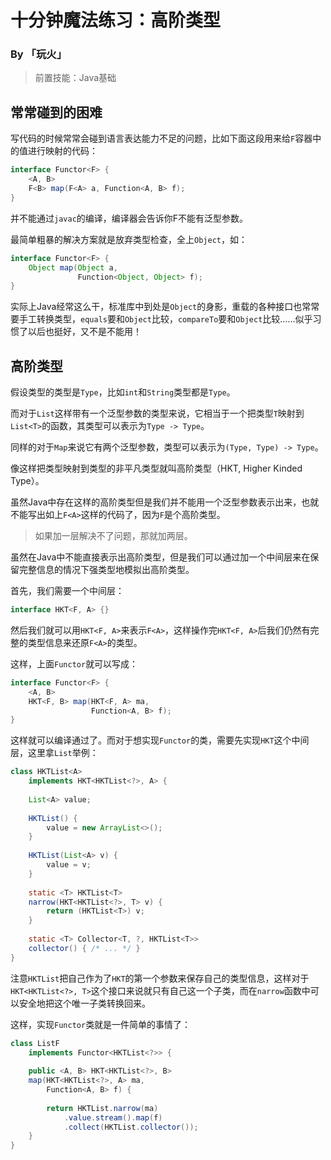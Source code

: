# 十分钟魔法练习：高阶类型

### By 「玩火」

> 前置技能：Java基础

## 常常碰到的困难

写代码的时候常常会碰到语言表达能力不足的问题，比如下面这段用来给`F`容器中的值进行映射的代码：

```java
interface Functor<F> {
    <A, B>
    F<B> map(F<A> a, Function<A, B> f);
}
```

并不能通过`javac`的编译，编译器会告诉你F不能有泛型参数。

最简单粗暴的解决方案就是放弃类型检查，全上`Object`，如：

```java
interface Functor<F> {
    Object map(Object a, 
               Function<Object, Object> f);
}
```

实际上Java经常这么干，标准库中到处是`Object`的身影，重载的各种接口也常常要手工转换类型，`equals`要和`Object`比较，`compareTo`要和`Object`比较……似乎习惯了以后也挺好，又不是不能用！

## 高阶类型

假设类型的类型是`Type`，比如`int`和`String`类型都是`Type`。

而对于`List`这样带有一个泛型参数的类型来说，它相当于一个把类型`T`映射到`List<T>`的函数，其类型可以表示为`Type -> Type`。

同样的对于`Map`来说它有两个泛型参数，类型可以表示为`(Type, Type) -> Type`。

像这样把类型映射到类型的非平凡类型就叫高阶类型（HKT, Higher Kinded Type）。

虽然Java中存在这样的高阶类型但是我们并不能用一个泛型参数表示出来，也就不能写出如上`F<A>`这样的代码了，因为`F`是个高阶类型。

> 如果加一层解决不了问题，那就加两层。

虽然在Java中不能直接表示出高阶类型，但是我们可以通过加一个中间层来在保留完整信息的情况下强类型地模拟出高阶类型。

首先，我们需要一个中间层：

```java
interface HKT<F, A> {}
```

然后我们就可以用`HKT<F, A>`来表示`F<A>`，这样操作完`HKT<F, A>`后我们仍然有完整的类型信息来还原`F<A>`的类型。

这样，上面`Functor`就可以写成：

```java
interface Functor<F> {
    <A, B> 
    HKT<F, B> map(HKT<F, A> ma, 
                  Function<A, B> f);
}
```

这样就可以编译通过了。而对于想实现`Functor`的类，需要先实现`HKT`这个中间层，这里拿`List`举例：

```java
class HKTList<A> 
    implements HKT<HKTList<?>, A> {
    
    List<A> value;
    
    HKTList() {
        value = new ArrayList<>();
    }
    
    HKTList(List<A> v) {
        value = v;
    }
    
    static <T> HKTList<T>
    narrow(HKT<HKTList<?>, T> v) {
        return (HKTList<T>) v;
    }
    
    static <T> Collector<T, ?, HKTList<T>>
    collector() { /* ... */ }
}
```

注意`HKTList`把自己作为了`HKT`的第一个参数来保存自己的类型信息，这样对于`HKT<HKTList<?>, T>`这个接口来说就只有自己这一个子类，而在`narrow`函数中可以安全地把这个唯一子类转换回来。

这样，实现`Functor`类就是一件简单的事情了：

```java
class ListF 
    implements Functor<HKTList<?>> {
    
    public <A, B> HKT<HKTList<?>, B>
    map(HKT<HKTList<?>, A> ma, 
        Function<A, B> f) {
        
        return HKTList.narrow(ma)
            .value.stream().map(f)
            .collect(HKTList.collector());
    }
}
```



